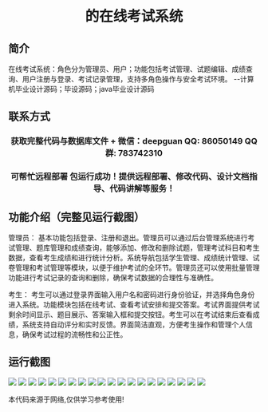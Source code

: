 <p><h1 align="center">的在线考试系统</h1></p>

## 简介
在线考试系统：角色分为管理员、用户；功能包括考试管理、试题编辑、成绩查询、用户注册与登录、考试记录管理，支持多角色操作与安全考试环境。    --计算机毕业设计源码；毕设源码；java毕业设计源码


## 联系方式
<p><h3 align="center">获取完整代码与数据库文件 + 微信：deepguan QQ: 86050149 QQ群: 783742310</h3></p>
<p><h3 align="center">可帮忙远程部署 包运行成功！提供远程部署、修改代码、设计文档指导、代码讲解等服务！</h3></p>

## 功能介绍（完整见运行截图）
管理员： 基本功能包括登录、注册和退出。管理员可以通过后台管理系统进行考试管理、题库管理和成绩查询，能够添加、修改和删除试题，管理考试科目和考生数据，查看考生成绩和进行统计分析。系统导航包括学生管理、成绩统计管理、试卷管理和考试管理等模块，以便于维护考试的全环节。管理员还可以使用批量管理功能进行考试记录的查询和删除，确保考试数据的合理性与准确性。  

考生： 考生可以通过登录界面输入用户名和密码进行身份验证，并选择角色身份进入系统。功能模块包括在线考试、查看考试安排和提交答案。考试界面提供考试剩余时间显示、题目展示、答案输入框和提交按钮。考生可以在考试结束后查看成绩，系统支持自动评分和实时反馈。界面简洁直观，方便考生操作和管理个人信息，确保考试过程的流畅性和公正性。


## 运行截图
![](https://bs-1329754181.cos.ap-shanghai.myqcloud.com/ssm/OnlineExaminationSystem/img/001.jpg)
![](https://bs-1329754181.cos.ap-shanghai.myqcloud.com/ssm/OnlineExaminationSystem/img/002.jpg)
![](https://bs-1329754181.cos.ap-shanghai.myqcloud.com/ssm/OnlineExaminationSystem/img/003.jpg)
![](https://bs-1329754181.cos.ap-shanghai.myqcloud.com/ssm/OnlineExaminationSystem/img/004.jpg)
![](https://bs-1329754181.cos.ap-shanghai.myqcloud.com/ssm/OnlineExaminationSystem/img/005.jpg)
![](https://bs-1329754181.cos.ap-shanghai.myqcloud.com/ssm/OnlineExaminationSystem/img/006.jpg)
![](https://bs-1329754181.cos.ap-shanghai.myqcloud.com/ssm/OnlineExaminationSystem/img/007.jpg)
![](https://bs-1329754181.cos.ap-shanghai.myqcloud.com/ssm/OnlineExaminationSystem/img/008.jpg)
![](https://bs-1329754181.cos.ap-shanghai.myqcloud.com/ssm/OnlineExaminationSystem/img/009.jpg)
![](https://bs-1329754181.cos.ap-shanghai.myqcloud.com/ssm/OnlineExaminationSystem/img/010.jpg)
![](https://bs-1329754181.cos.ap-shanghai.myqcloud.com/ssm/OnlineExaminationSystem/img/011.jpg)
![](https://bs-1329754181.cos.ap-shanghai.myqcloud.com/ssm/OnlineExaminationSystem/img/012.jpg)
![](https://bs-1329754181.cos.ap-shanghai.myqcloud.com/ssm/OnlineExaminationSystem/img/013.jpg)
![](https://bs-1329754181.cos.ap-shanghai.myqcloud.com/ssm/OnlineExaminationSystem/img/014.jpg)
![](https://bs-1329754181.cos.ap-shanghai.myqcloud.com/ssm/OnlineExaminationSystem/img/015.jpg)
![](https://bs-1329754181.cos.ap-shanghai.myqcloud.com/ssm/OnlineExaminationSystem/img/016.jpg)
![](https://bs-1329754181.cos.ap-shanghai.myqcloud.com/ssm/OnlineExaminationSystem/img/017.jpg)
![](https://bs-1329754181.cos.ap-shanghai.myqcloud.com/ssm/OnlineExaminationSystem/img/018.jpg)
![](https://bs-1329754181.cos.ap-shanghai.myqcloud.com/ssm/OnlineExaminationSystem/img/019.jpg)
![](https://bs-1329754181.cos.ap-shanghai.myqcloud.com/ssm/OnlineExaminationSystem/img/020.jpg)

<p>本代码来源于网络,仅供学习参考使用!</p>

